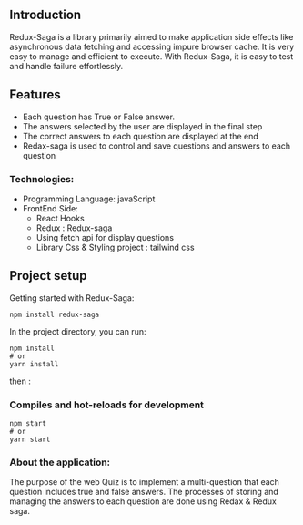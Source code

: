 
## Introduction 
Redux-Saga is a library primarily aimed to make application side effects like asynchronous data fetching and accessing impure browser cache. It is very easy to manage and efficient to execute. With Redux-Saga, it is easy to test and handle failure effortlessly.

## Features 

- Each question has True or False answer.
- The answers selected by the user are displayed in the final step
- The correct answers to each question are displayed at the end
- Redax-saga is used to control and save questions and answers to each question

### Technologies:
- Programming Language: javaScript
- FrontEnd Side:
  - React Hooks 
  - Redux : Redux-saga 
  - Using fetch api for display questions
  - Library Css & Styling project : tailwind css
 
## Project setup
Getting started with Redux-Saga:

```
npm install redux-saga

```
In the project directory, you can run:

```
npm install
# or
yarn install
```
then :
### Compiles and hot-reloads for development

```
npm start
# or
yarn start
```
### About the application:
The purpose of the web Quiz is to implement a multi-question that each question includes true and false answers.
The processes of storing and managing the answers to each question are done using Redax & Redux saga.

